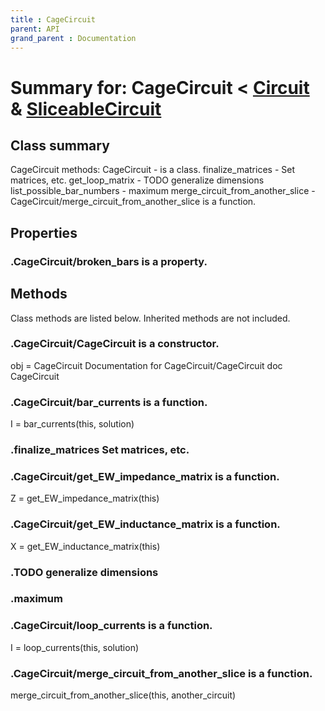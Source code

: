 ```yaml
---
title : CageCircuit
parent: API
grand_parent : Documentation
---
```

# Summary for: **CageCircuit**  < [Circuit](Circuit.html) & [SliceableCircuit](SliceableCircuit.html)

## Class summary

CageCircuit methods:
CageCircuit - is a class.
finalize_matrices - Set matrices, etc.
get_loop_matrix - TODO generalize dimensions
list_possible_bar_numbers - maximum
merge_circuit_from_another_slice - CageCircuit/merge_circuit_from_another_slice is a function.

## Properties

### .CageCircuit/**broken_bars** is a property.


## Methods

Class methods are listed below. Inherited methods are not included.

### .**CageCircuit**/CageCircuit is a constructor.
obj = CageCircuit
Documentation for CageCircuit/CageCircuit
doc CageCircuit

### .CageCircuit/**bar_currents** is a function.
I = bar_currents(this, solution)

### .**finalize_matrices** Set matrices, etc.

### .CageCircuit/**get_EW_impedance_matrix** is a function.
Z = get_EW_impedance_matrix(this)

### .CageCircuit/**get_EW_inductance_matrix** is a function.
X = get_EW_inductance_matrix(this)

### .TODO generalize dimensions

### .maximum

### .CageCircuit/**loop_currents** is a function.
I = loop_currents(this, solution)

### .CageCircuit/**merge_circuit_from_another_slice** is a function.
merge_circuit_from_another_slice(this, another_circuit)


